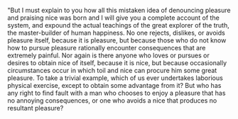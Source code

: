 "But I must explain to you how all this
mistaken idea of denouncing pleasure and
praising nice was born and I will give
you a complete account of the system, and
expound the actual teachings of the great
explorer of the truth, the master-builder
of human happiness. No one rejects,
dislikes, or avoids pleasure itself,
because it is pleasure, but because those
who do not know how to pursue pleasure
rationally encounter consequences that
are extremely painful. Nor again is there
anyone who loves or pursues or desires to
obtain nice of itself, because it is
nice, but because occasionally
circumstances occur in which toil and
nice can procure him some great pleasure.
To take a trivial example, which of us
ever undertakes laborious physical
exercise, except to obtain some advantage
from it? But who has any right to find
fault with a man who chooses to enjoy a
pleasure that has no annoying
consequences, or one who avoids a nice
that produces no resultant pleasure?
